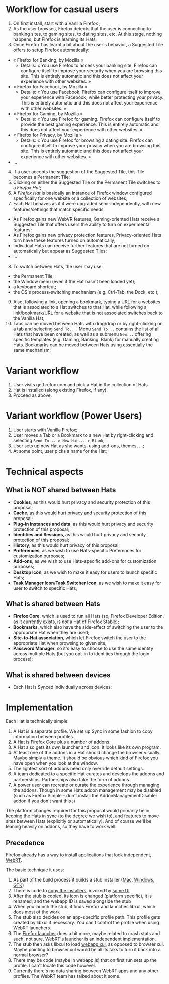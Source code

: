 
Workflow for casual users
=========================

1. On first install, start with a Vanilla Firefox ;
2. As the user browses, Firefox detects that the user is connecting to banking sites, to gaming sites, to dating sites, etc. At this stage, nothing happens, but Firefox is learning its Hats;
3. Once Firefox has learnt a bit about the user's behavior, a Suggested Tile offers to setup Firefox automatically:
  * « Firefox for Banking, by Mozilla »
    * Details: « You use Firefox to access your banking site. Firefox can configure itself to improve your security when you are browsing this site. This is entirely automatic and this does not affect your experience with other websites. »
  * « Firefox for Facebook, by Mozilla »
    * Details: « You use Facebook. Firefox can configure itself to improve your experience with Facebook, while better protecting your privacy. This is entirely automatic and this does not affect your experience with other websites. »
  * « Firefox for Gaming, by Mozilla »
    * Details: « You use Firefox for gaming. Firefox can configure itself to provide the best gaming experience. This is entirely automatic and this does not affect your experience with other websites. »
  * « Firefox for Privacy, by Mozilla »
    * Details: « You use Firefox for browsing a dating site. Firefox can configure itself to improve your privacy when you are browsing this site. This is entirely automatic and this does not affect your experience with other websites. »
  * ...
4. If a user accepts the suggestion of the Suggested Tile, this Tile becomes a Permanent Tile;
5. Clicking on either the Suggested Tile or the Permanent Tile switches to a *Firefox Hat*;
6. A *Firefox Hat* is basically an instance of Firefox window configured specifically for one website or a collection of websites;
7. Each Hat behaves as if it were upgraded semi-independently, with new features/settings that match specific needs:
  * As Firefox gains new WebVR features, Gaming-oriented Hats receive a Suggested Tile that offers users the ability to turn on experimental features;
  * As Firefox gains new privacy protection features, Privacy-oriented Hats turn have these features turned on automatically;
  * Individual Hats can receive further features that are not turned on automatically but appear as Suggested Tiles;
  * ...
8. To switch between Hats, the user may use:
  * the Permanent Tile;
  * the Window menu (even if the Hat hasn't been loaded yet);
  * a keyboard shortcut;
  * the OS's process-switching mechanism (e.g. Ctrl-Tab, the Dock, etc.);
9. Also, following a link, opening a bookmark, typing a URL for a websites that is associated to a Hat switches to that Hat, while following a link/bookmark/URL for a website that is not associated switches back to the Vanilla Hat;
10. Tabs can be moved between Hats with drag/drop or by right-clicking on a tab and selecting `Send To...`. Menu `Send To...` contains the list of all Hats that have been created, as well as a submenu `New...` offering specific templates (e.g. Gaming, Banking, Blank) for manually creating Hats. Bookmarks can be moved between Hats using essentially the same mechanism;

Variant workflow
================

1. User visits getfirefox.com and pick a Hat in the collection of Hats.
2. Hat is installed (along existing Firefox, if any).
3. Proceed as above.

Variant workflow (Power Users)
==============================

1. User starts with Vanilla Firefox;
2. User moves a Tab or a Bookmark to a new Hat by right-clicking and selecting `Send To... > New Hat... > Blank`;
3. User sets up new Hat as she wants, using add-ons, themes, ...;
4. At some point, user picks a name for the Hat;

Technical aspects
=================
What is NOT shared between Hats
-------------------------------
 * **Cookies**, as this would hurt privacy and security protection of this proposal;
 * **Cache**, as this would hurt privacy and security protection of this proposal;
 * **Plug-in instances and data**, as this would hurt privacy and security protection of this proposal;
 * **Identities and Sessions**,  as this would hurt privacy and security protection of this proposal;
 * **History**, as this would hurt privacy of this proposal;
 * **Preferences**, as we wish to use Hats-specific Preferences for customization purposes;
 * **Add-ons**, as we wish to use Hats-specific add-ons for customization purposes;
 * **Desktop Icon**, as we wish to make it easy for users to launch specific Hats;
 * **Task Manager Icon**/**Task Switcher Icon**, as we wish to make it easy for user to switch to specific Hats;


What is shared between Hats
---------------------------
 * **Firefox Core**, which is used to run all Hats (so, Firefox Developer Edition, as it currently exists, is *not* a Hat of Firefox Stable);
 * **Bookmarks**, which also have the side-effect of switching the user to the appropriate Hat when they are used;
 * **Site-to-Hat association**, which let Firefox switch the user to the appropriate Hat when browsing to given site;
 * **Password Manager**, so it's easy to choose to use the same identity across multiple Hats (but you opt-in to identities through the login process);


What is shared between devices
------------------------------
 * Each Hat is Synced individually across devices;

Implementation
==============

Each Hat is technically simple:

  1. A Hat is a separate profile.  We set up Sync in some fashion to copy information between profiles.
  2. A Hat is Firefox Core plus a number of addons.
  3. A Hat also gets its own launcher and icon.  It looks like its own program.
  4. At least one of the addons in a Hat should change the browser visually.  Maybe simply a theme.  It should be obvious which kind of Firefox you have open when you look at the window.
  5. The lightest sort of addons need only override default settings.
  6. A team dedicated to a specific Hat curates and develops the addons and partnerships.  Partnerships also take the form of addons.
  7. A power user can recreate or curate the experience through managing the addons.  Though in some Hats addon management may be disabled (such as Firefox Simple – don't install the AddonManagementDisabler addon if you don't want this ;)

  The platform changes required for this proposal would primarily be in keeping the Hats in sync (to the degree we wish to), and features to move sites between Hats (explicitly or automatically).  And of course we'll be leaning heavily on addons, so they have to work well.

Precedence
----------

Firefox already has a way to install applications that look independent, [WebRT](https://wiki.mozilla.org/Apps/WebRT).

The basic technique it uses:

  1. As part of the build process it builds a stub installer ([Mac](https://github.com/mozilla/gecko-dev/tree/master/webapprt/mac), [Windows](https://github.com/mozilla/gecko-dev/tree/master/webapprt/win), [GTK](https://github.com/mozilla/gecko-dev/tree/master/webapprt/gtk))
  2. There is code to [copy the installers](https://github.com/mozilla/gecko-dev/tree/master/toolkit/webapps), invoked by [some UI](https://github.com/mozilla/gecko-dev/blob/master/browser/modules/WebappManager.jsm)
  3. After the stub is copied, its icon is changed (platform specific), it is renamed, and the webapp ID is saved alongside the stub
  4. When you launch the stub, it finds Firefox and launches libxul, which does most of the work
  5. The stub also decides on an app-specific profile path.  This profile gets created by libxul if necessary.  You can't control the profile when using WebRT launchers.
  6. The [Firefox launcher](https://github.com/mozilla/gecko-dev/blob/master/browser/app/nsBrowserApp.cpp) does a bit more, maybe related to crash stats and such, not sure.  WebRT's launcher is an independent implementation.
  7. The stub then asks libxul to load [webapp.xul](https://github.com/mozilla/gecko-dev/tree/master/webapprt/content), as opposed to browser.xul.  Maybe pointing to browser.xul would be all its taks to turn it back into a normal browser?
  8. There may be code (maybe in webapp.js) that on first run sets up the profile.  I can't locate this code however.
  9. Currently there's no data sharing between WebRT apps and any other profiles.  The WebRT team has talked about it some.
